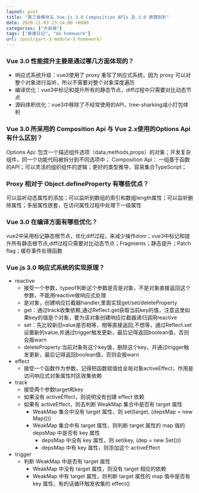 ```yaml
---
layout: post
title: "第三章模块五 Vue.js 3.0 Composition APIs 及 3.0 原理剖析"
date: 2020-11-03 23:14:00 +0800
categories: ["大前端"]
tags: ["泰康日记", "do homework"]
url: /post/part-3-module-5-homework/
---
```


### Vue 3.0 性能提升主要是通过哪几方面体现的？

- 响应式系统升级：vue3使用了 proxy 重写了响应式系统，因为 proxy 可以对整个对象进行监听，所以不需要对整个对象深度遍历
- 编译优化：vue3中标记和提升所有的静态节点，diff过程中只需要对比动态节点
- 源码体积优化：vue3中移除了不经常使用的API，tree-sharking减小打包体积


### Vue 3.0 所采用的 Composition Api 与 Vue 2.x使用的Options Api 有什么区别？

Options Api: 包含一个描述组件选项（data,methods,props）的对象；开发复杂组件，同一个功能代码被拆分到不同选项中；
Composition Api： 一组基于函数的API；可以灵活的组织组件的逻辑；更好的类型推导，容易集合TypeScript；

### Proxy 相对于 Object.defineProperty 有哪些优点？

可以监听动态属性的添加；可以监听到数组的索引和数组length属性；可以监听删除属性；多层属性嵌套，在访问属性过程中处理下一级属性

### Vue 3.0 在编译方面有哪些优化？

vue2中采用标记静态根节点，优化diff过程，来减少操作dom；vue3中标记和提升所有静态根节点,diff过程只需要对比动态节点；Fragments；静态提升；Patch flag；缓存事件处理函数

### Vue.js 3.0 响应式系统的实现原理？

- reactive
    - 接受一个参数，typeof判断这个参数是否是对象，不是对象直接返回这个参数，不能用reactive做响应式处理
    - 是对象，创建响应拦截器handler,里面实现get/set/deleteProperty
    - get：通过track收集依赖,通过Reflect.get获取当前key的值，注意这里如果key的值是个对象，要为该对象创建响应拦截器递归调用reactive
    - set：先比较新旧value是否相等，相等直接返回,不想等，通过Reflect.set设置新的value,并通过trigger触发更新，最后记得返回boolean值，否则会报warn
    - deleteProperty:当前对象有这个key值，删除这个key，并通过trigger触发更新，最后记得返回boolean值，否则会报warn
- effect
    - 接受一个函数作为参数，记得把函数赋值给全局对象activeEffect，作用是访问响应式对象属性时区收集依赖
- track
    - 接受两个参数target和key
    - 如果没有 activeEffect，则说明没有创建 effect 依赖
    - 如果有 activeEffect，则去判断 WeakMap 集合中是否有 target 属性
        - WeakMap 集合中没有 target 属性，则 set(target, (depsMap = new Map()))
        - WeakMap 集合中有 target 属性，则判断 target 属性的 map 值的 depsMap 中是否有 key 属性
            - depsMap 中没有 key 属性，则 set(key, (dep = new Set()))
            - depsMap 中有 key 属性，则添加这个 activeEffect
- trigger
    - 判断 WeakMap 中是否有 target 属性
        - WeakMap 中没有 target 属性，则没有 target 相应的依赖
        - WeakMap 中有 target 属性，则判断 target 属性的 map 值中是否有 key 属性，有的话循环触发收集的 effect()
